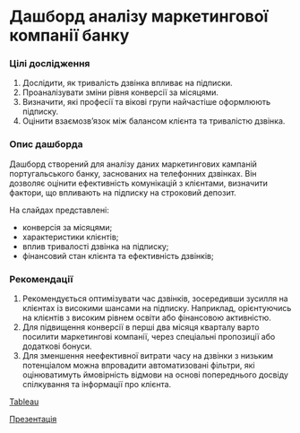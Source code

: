 # Дашборд аналізу маркетингової компанії банку 

### Цілі дослідження
1. Дослідити, як тривалість дзвінка впливає на підписки.
2. Проаналізувати зміни рівня конверсії за місяцями.
3. Визначити, які професії та вікові групи найчастіше оформлюють підписку.
4. Оцінити взаємозв’язок між балансом клієнта та тривалістю дзвінка.

### Опис дашборда
Дашборд створений для аналізу даних маркетингових кампаній португальського банку, заснованих на телефонних дзвінках. Він дозволяє оцінити ефективність комунікацій з клієнтами, визначити фактори, що впливають на підписку на строковий депозит.

На слайдах представлені:
- конверсія за місяцями;
- характеристики клієнтів;
- вплив тривалості дзвінка на підписку;
- фінансовий стан клієнта та ефективність дзвінків;


### Рекомендації
1. Рекомендується оптимізувати час дзвінків, зосередивши зусилля на клієнтах із високими шансами на підписку. Наприклад, орієнтуючись на клієнтів з високим рівнем освіти або фінансовою активністю.
2. Для підвищення конверсії в перші два місяця кварталу варто посилити маркетингові компанії, через спеціальні пропозиції або додаткові бонуси.
3. Для зменшення неефективної витрати часу на дзвінки з низьким потенціалом можна впровадити автоматизовані фільтри, які оцінюватимуть ймовірність відмови на основі попереднього досвіду спілкування та інформації про клієнта.



[Tableau](https://public.tableau.com/app/profile/dmitriy1152/viz/bank_marketing_17386059992210/Dashboard1?publish=yes "Перейти на Tableau Public")

[Презентація](https://github.com/dkolesov95/tableau/blob/main/bank_marketing/%D0%94%D0%B0%D1%88%D0%B1%D0%BE%D1%80%D0%B4%20%D0%B0%D0%BD%D0%B0%D0%BB%D1%96%D0%B7%D1%83%20%D0%BC%D0%B0%D1%80%D0%BA%D0%B5%D1%82%D0%B8%D0%BD%D0%B3%D0%BE%D0%B2%D0%BE%D1%97%20%D0%BA%D0%BE%D0%BC%D0%BF%D0%B0%D0%BD%D1%96%D1%97%20%D0%B1%D0%B0%D0%BD%D0%BA%D1%83.pdf "Презентація")